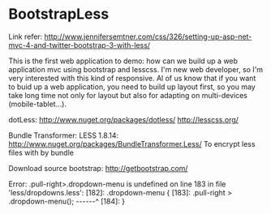 BootstrapLess
=============
Link refer: http://www.jennifersemtner.com/css/326/setting-up-asp-net-mvc-4-and-twitter-bootstrap-3-with-less/

This is the first web application to demo: how can we build up a web application mvc using bootstrap and lesscss.
I'm new web developer, so I'm very interested with this kind of responsive.
Al of us know that if you want to buid up a web application, you need to build up layout first, so you may take long time not only for layout but also for adapting on multi-devices (mobile-tablet...). 

dotLess: http://www.nuget.org/packages/dotless/
http://lesscss.org/

Bundle Transformer: LESS 1.8.14: http://www.nuget.org/packages/BundleTransformer.Less/
  To encrypt less files with by bundle

Download source bootstrap: http://getbootstrap.com/

Error: .pull-right>.dropdown-menu is undefined on line 183 in file 'less/dropdowns.less':
[182]:     .dropdown-menu {
[183]:       .pull-right > .dropdown-menu();
       ------^
[184]:     }

